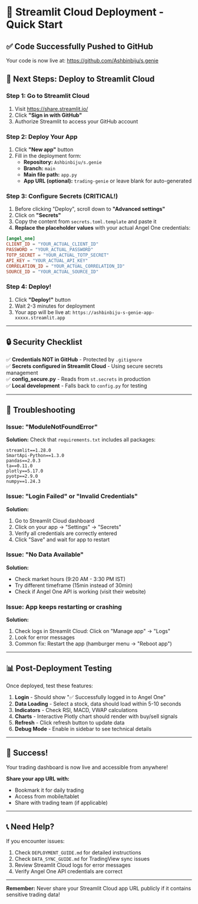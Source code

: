 # 🚀 Streamlit Cloud Deployment - Quick Start

## ✅ Code Successfully Pushed to GitHub
Your code is now live at: https://github.com/Ashbinbiju/s.genie

## 📝 Next Steps: Deploy to Streamlit Cloud

### Step 1: Go to Streamlit Cloud
1. Visit https://share.streamlit.io/
2. Click **"Sign in with GitHub"**
3. Authorize Streamlit to access your GitHub account

### Step 2: Deploy Your App
1. Click **"New app"** button
2. Fill in the deployment form:
   - **Repository:** `Ashbinbiju/s.genie`
   - **Branch:** `main`
   - **Main file path:** `app.py`
   - **App URL (optional):** `trading-genie` or leave blank for auto-generated

### Step 3: Configure Secrets (CRITICAL!)
1. Before clicking "Deploy", scroll down to **"Advanced settings"**
2. Click on **"Secrets"**
3. Copy the content from `secrets.toml.template` and paste it
4. **Replace the placeholder values** with your actual Angel One credentials:

```toml
[angel_one]
CLIENT_ID = "YOUR_ACTUAL_CLIENT_ID"
PASSWORD = "YOUR_ACTUAL_PASSWORD"
TOTP_SECRET = "YOUR_ACTUAL_TOTP_SECRET"
API_KEY = "YOUR_ACTUAL_API_KEY"
CORRELATION_ID = "YOUR_ACTUAL_CORRELATION_ID"
SOURCE_ID = "YOUR_ACTUAL_SOURCE_ID"
```

### Step 4: Deploy!
1. Click **"Deploy!"** button
2. Wait 2-3 minutes for deployment
3. Your app will be live at: `https://ashbinbiju-s-genie-app-xxxxx.streamlit.app`

---

## 🔒 Security Checklist

✅ **Credentials NOT in GitHub** - Protected by `.gitignore`  
✅ **Secrets configured in Streamlit Cloud** - Using secure secrets management  
✅ **config_secure.py** - Reads from `st.secrets` in production  
✅ **Local development** - Falls back to `config.py` for testing

---

## 🐛 Troubleshooting

### Issue: "ModuleNotFoundError"
**Solution:** Check that `requirements.txt` includes all packages:
```
streamlit==1.28.0
SmartApi-Python==1.3.0
pandas==2.0.3
ta==0.11.0
plotly==5.17.0
pyotp==2.9.0
numpy==1.24.3
```

### Issue: "Login Failed" or "Invalid Credentials"
**Solution:** 
1. Go to Streamlit Cloud dashboard
2. Click on your app → "Settings" → "Secrets"
3. Verify all credentials are correctly entered
4. Click "Save" and wait for app to restart

### Issue: "No Data Available"
**Solution:**
- Check market hours (9:20 AM - 3:30 PM IST)
- Try different timeframe (15min instead of 30min)
- Check if Angel One API is working (visit their website)

### Issue: App keeps restarting or crashing
**Solution:**
1. Check logs in Streamlit Cloud: Click on "Manage app" → "Logs"
2. Look for error messages
3. Common fix: Restart the app (hamburger menu → "Reboot app")

---

## 📊 Post-Deployment Testing

Once deployed, test these features:

1. **Login** - Should show "✅ Successfully logged in to Angel One"
2. **Data Loading** - Select a stock, data should load within 5-10 seconds
3. **Indicators** - Check RSI, MACD, VWAP calculations
4. **Charts** - Interactive Plotly chart should render with buy/sell signals
5. **Refresh** - Click refresh button to update data
6. **Debug Mode** - Enable in sidebar to see technical details

---

## 🎉 Success!

Your trading dashboard is now live and accessible from anywhere! 

**Share your app URL with:**
- Bookmark it for daily trading
- Access from mobile/tablet
- Share with trading team (if applicable)

---

## 📞 Need Help?

If you encounter issues:
1. Check `DEPLOYMENT_GUIDE.md` for detailed instructions
2. Check `DATA_SYNC_GUIDE.md` for TradingView sync issues
3. Review Streamlit Cloud logs for error messages
4. Verify Angel One API credentials are correct

---

**Remember:** Never share your Streamlit Cloud app URL publicly if it contains sensitive trading data!
